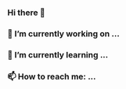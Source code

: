 ### Hi there 👋


### 🔭 I’m currently working on ...


### 🌱 I’m currently learning ...


### 📫 How to reach me: ...


